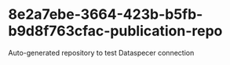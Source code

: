 # 8e2a7ebe-3664-423b-b5fb-b9d8f763cfac-publication-repo
Auto-generated repository to test Dataspecer connection
